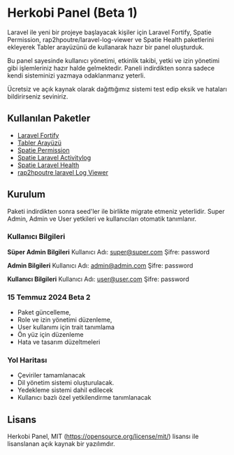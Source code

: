 # Herkobi Panel (Beta 1)

Laravel ile yeni bir projeye başlayacak kişiler için Laravel Fortify, Spatie Permission, rap2hpoutre/laravel-log-viewer ve Spatie Health paketlerini ekleyerek Tabler arayüzünü de kullanarak hazır bir panel oluşturduk.

Bu panel sayesinde kullanıcı yönetimi, etkinlik takibi, yetki ve izin yönetimi gibi işlemleriniz hazır halde gelmektedir. Paneli indirdikten sonra sadece kendi sisteminizi yazmaya odaklanmanız yeterli.

Ücretsiz ve açık kaynak olarak dağıttığımız sistemi test edip eksik ve hataları bildirirseniz seviniriz.

## Kullanılan Paketler

-   [Laravel Fortify](https://laravel.com/docs/10.x/fortify)
-   [Tabler Arayüzü](https://tabler.io)
-   [Spatie Permission](https://github.com/spatie/laravel-permission)
-   [Spatie Laravel Activitylog](https://github.com/spatie/laravel-activitylog)
-   [Spatie Laravel Health](https://github.com/spatie/laravel-health)
-   [rap2hpoutre laravel Log Viewer](https://github.com/rap2hpoutre/laravel-log-viewer)

## Kurulum

Paketi indirdikten sonra seed'ler ile birlikte migrate etmeniz yeterlidir. Super Admin, Admin ve User yetkileri ve kullanıcıları otomatik tanımlanır.

### Kullanıcı Bilgileri

**Süper Admin Bilgileri**
Kullanıcı Adı: super@super.com
Şifre: password

**Admin Bilgileri**
Kullanıcı Adı: admin@admin.com
Şifre: password

**Kullanıcı Bilgileri**
Kullanıcı Adı: user@user.com
Şifre: password

### 15 Temmuz 2024 Beta 2

-   Paket güncelleme,
-   Role ve izin yönetimi düzenleme,
-   User kullanımı için trait tanımlama
-   Ön yüz için düzenleme
-   Hata ve tasarım düzeltmeleri

### Yol Haritası

-   Çeviriler tamamlanacak
-   Dil yönetim sistemi oluşturulacak.
-   Yedekleme sistemi dahil edilecek
-   Kullanıcı bazlı özel yetkilendirme tanımlanacak

## Lisans

Herkobi Panel, MIT (https://opensource.org/license/mit/) lisansı ile lisanslanan açık kaynak bir yazılımdır.
